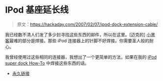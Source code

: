 # IPod 基座延长线

> 原文：<https://hackaday.com/2007/02/07/ipod-dock-extension-cable/>

我已经数不清人们发了多少封寻找这些东西的邮件，所以在这里。[迈克的] [小黑客](http://mike.kruckenberg.com/archives/2007/02/ipod_dock_extender.html)最难的部分是焊接。那些 iPod 连接器上的针脚不好焊接。你需要圣人般的耐心。

我曾经使用过这些相同的连接器，我想出了一个更简单的方法，如果在我的 [iPod super dock How-To](http://www.engadget.com/2006/04/18/how-to-design-your-own-ipod-super-dock-part-1/) 中焊接这些东西的话。

*   [永久链接](http://mike.kruckenberg.com/archives/2007/02/ipod_dock_extender.html)